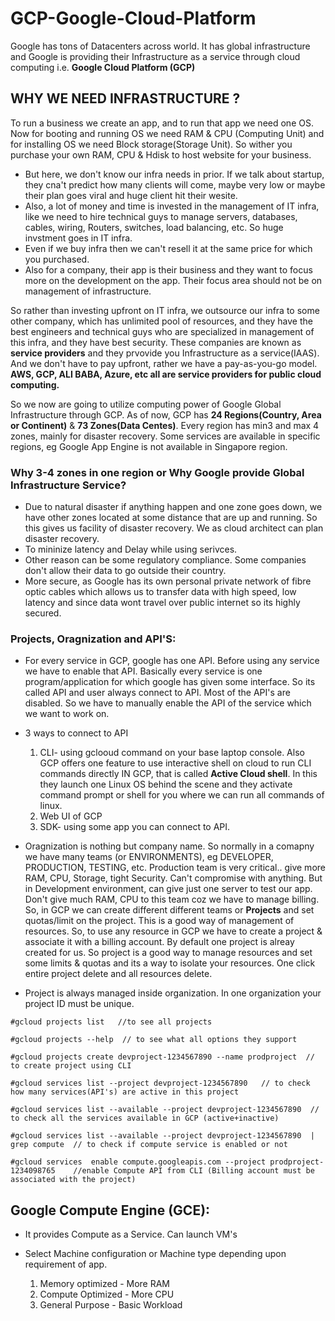 # GCP-Google-Cloud-Platform

Google has tons of Datacenters across world. It has global infrastructure and Google is providing their Infrastructure as a service through cloud computing i.e. **Google Cloud Platform (GCP)**

## WHY WE NEED INFRASTRUCTURE ?

 To run a business we create an app, and to run that app we need one OS. Now for booting and running OS we need RAM & CPU (Computing Unit) and for installing OS we need Block storage(Storage Unit). So wither you purchase your own RAM, CPU & Hdisk to host website for your business. 
- But here, we don't know our infra needs in prior. If we talk about startup, they cna't predict how many clients will come, maybe very low or maybe their plan goes viral and huge client hit their wesite. 
- Also, a lot of money and time is invested in the management of IT infra, like we need to hire technical guys to manage servers, databases, cables, wiring, Routers, switches, load balancing, etc. So huge invstment goes in IT infra. 
- Even if we buy infra then we can't resell it at the same price for which you purchased.
- Also for a company, their app is their business and they want to focus more on the development on the app. Their focus area should not be on management of infrastructure.

So rather than investing upfront on IT infra, we outsource our infra to some other company, which has unlimited pool of resources, and they have the best engineers and technical guys who are specialized in management of this infra, and they have best security. These companies are known as **service providers** and they prvovide you Infrastructure as a service(IAAS). And we don't have to pay upfront, rather we have a pay-as-you-go model. **AWS, GCP, ALI BABA, Azure, etc all are service providers for public cloud computing.**

So we now are going to utilize computing power of Google Global Infrastructure through GCP. As of now, GCP has **24 Regions(Country, Area or Continent)** & **73 Zones(Data Centes)**. Every region has min3 and max 4 zones, mainly for disaster recovery. Some services are available in specific regions, eg Google App Engine is not available in Singapore region.

### Why 3-4 zones in one region or Why Google provide Global Infrastructure Service?
- Due to natural disaster if anything happen and one zone goes down, we have other zones located at some distance that are up and running. So this gives us facility of disaster recovery. We as cloud architect can plan disaster recovery.
- To mininize latency and Delay while using serivces.
- Other reason can be some regulatory compliance. Some companies don't allow their data to go outside their country.
- More secure, as Google has its own personal private network of  fibre optic cables which allows us to transfer data with high speed, low latency and since data wont travel over public internet so its highly secured.

### Projects, Oragnization and API'S:

- For every service in GCP, google has one API. Before using any service we have to enable that API. Basically every service is one program/application for which google has given some interface. So its called API and user always connect to API. Most of the API's are disabled. So we have to manually enable the API of the service which we want to work on.
-  3 ways to connect to API
   1. CLI- using gclooud command on your base laptop console. Also GCP offers one feature to use interactive shell on cloud to run CLI commands directly IN GCP, that is called **Active Cloud shell**. In this they launch one Linux OS behind the scene and they activate command prompt or shell for you where we can run all commands of linux.
   2. Web UI of GCP
   3. SDK- using some app you can connect to API.

- Oragnization is nothing but company name. So normally in a comapny we have many teams (or ENVIRONMENTS), eg DEVELOPER, PRODUCTION, TESTING, etc. Production team is very critical.. give more RAM, CPU, Storage, tight Security. Can't compromise with anything. But in Development environment, can give just one server to test our app. Don't give much  RAM, CPU to this team coz we have to manage billing. So, in GCP we can create different different teams or **Projects** and set quotas/limit on the project. This is a good way of management of resources. So, to use any resource in GCP we have to create a project & associate it with a billing account. By default one project is alreay created for us. So project is a good way to manage resources and set some limits & quotas and its a way to isolate your resources. One click entire project delete and all resources delete.

- Project is always managed inside organization. In one organization your project ID must be unique.

```
#gcloud projects list   //to see all projects

#gcloud projects --help  // to see what all options they support

#gcloud projects create devproject-1234567890 --name prodproject  // to create project using CLI

#gcloud services list --project devproject-1234567890   // to check how many services(API's) are active in this project

#gcloud services list --available --project devproject-1234567890  // to check all the services available in GCP (active+inactive)

#gcloud services list --available --project devproject-1234567890  | grep compute  // to check if compute service is enabled or not

#gcloud services  enable compute.googleapis.com --project prodproject-1234098765    //enable Compute API from CLI (Billing account must be associated with the project)

```
## Google Compute Engine (GCE):

- It provides Compute as a Service. Can launch VM's

- Select Machine configuration or Machine type depending upon requirement of app.
  1. Memory optimized - More RAM
  2. Compute Optimized - More CPU
  3. General Purpose - Basic Workload
